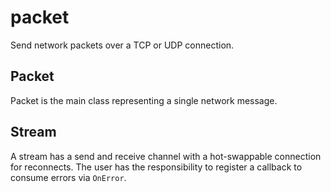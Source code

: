 # packet

Send network packets over a TCP or UDP connection.

## Packet

Packet is the main class representing a single network message.

## Stream

A stream has a send and receive channel with a hot-swappable connection for reconnects.
The user has the responsibility to register a callback to consume errors via `OnError`.